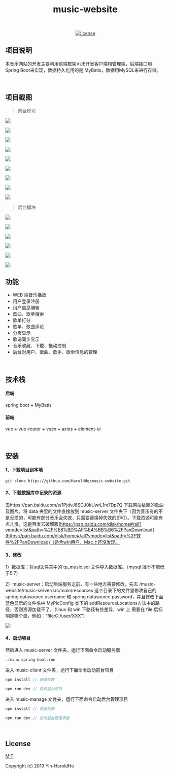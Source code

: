 <h1 align="center">music-website</h1>
<br/>

<p align="center">
  <a href=""><img alt="license" src="https://img.shields.io/github/license/mashape/apistatus.svg?style=flat"></a>
</p>

## 项目说明

本音乐网站的开发主要利用前端框架VUE开发客户端和管理端，后端接口用Spring Boot来实现，数据持久化用的是 MyBatis，数据用MySQL来进行存储。

<br/>

## 项目截图

> 前台模块

![](https://tva1.sinaimg.cn/large/006tNbRwly1g9hkbfdtbej31c00u0jyu.jpg)<br/>

![](https://tva1.sinaimg.cn/large/006y8mN6ly1g9e97bwxifj31c00u0npe.jpg)<br/>

![](https://tva1.sinaimg.cn/large/006y8mN6ly1g9e98u647cj31c00u0x6q.jpg)<br/>

![](https://tva1.sinaimg.cn/large/006tNbRwly1g9hl4b9jjdj31c00u0nmn.jpg)<br/>

![](https://tva1.sinaimg.cn/large/006y8mN6ly1g9e9a6ji44j31c00u01ky.jpg)<br/>

![](https://tva1.sinaimg.cn/large/006y8mN6ly1g9e9aqzofkj31c00u0aq5.jpg)<br/>

![](https://tva1.sinaimg.cn/large/006tNbRwly1gahhz8khb3j31c00u01kx.jpg)<br/>

![](https://tva1.sinaimg.cn/large/006y8mN6ly1g9e9cy5qpmj31c00u0qdr.jpg)<br/>

![](https://tva1.sinaimg.cn/large/006y8mN6ly1g9e9d8b2ukj31c00u0dof.jpg)<br/>

> 后台模块

![](https://tva1.sinaimg.cn/large/006tNbRwly1g9hhhu4n7tj31c00u04qq.jpg)<br/>

![](https://tva1.sinaimg.cn/large/00831rSTly1gcu22b795vj31c00u0qbf.jpg)<br/>

![](https://tva1.sinaimg.cn/large/006tNbRwly1ga9exajjrqj31c00u07j1.jpg)<br/>

![](https://tva1.sinaimg.cn/large/006tNbRwly1ga9exqfzt2j31c00u0186.jpg)<br/>

![](https://tva1.sinaimg.cn/large/006tNbRwly1ga9exytrurj31c00u0ttl.jpg)<br/>

![](https://tva1.sinaimg.cn/large/006tNbRwly1ga9ey8sc82j31c00u01ao.jpg)<br/>

## 功能

- WEB 端音乐播放
- 用户登录注册
- 用户信息编辑
- 歌曲、歌单搜索
- 歌单打分
- 歌单、歌曲评论
- 分页显示
- 歌词同步显示
- 音乐收藏、下载、拖动控制
- 后台对用户、歌曲、歌手、歌单信息的管理

<br/>

## 技术栈

#### 后端

spring boot + MyBatis

#### 前端

vue + vue-router + vuex + axios +  element-ui

<br/>

## 安装

#### 1、下载项目到本地

```
git clone https://github.com/HaroldHo/music-website.git
```

#### 2、下载数据库中记录的资源

去https://pan.baidu.com/s/1PjdvJ8SCJ0kUwrL1m7Dp7Q 下载网站依赖的歌曲及图片，将 data 夹里的文件直接放到 music-server 文件夹下（因为音乐有的不是无损的，可能有部分音乐会失效，只需要替换掉失效的即可）。下载资源可能有点儿慢，这是百度云破解版[https://pan.baidu.com/disk/home#/all?vmode=list&path=%2F%E8%BD%AF%E4%BB%B6%2FPanDownload](https://pan.baidu.com/disk/home#/all?vmode=list&path=%2F软件%2FPanDownload)（适合win用户，Mac上还没发现。

#### 3、修改
1）数据库：将sql文件夹中的 tp_music.sql 文件导入数据库。（mysql 版本不能低于5.7）

2）music-server：启动后端服务之前，有一些地方需要修改，先去 /music-website/music-server/src/main/resources 这个目录下的文件里修改自己的 spring.datasource.username 和 spring.datasource.password，并且修改下面蓝色显示的文件名中 MyPicConfig 类下的 addResourceLocations方法中的路径，否则资源加载不了。（linux 和 win 下路径有些差异，win 上 需要在 file:后标明是哪个盘，例如："file:C:/user/XXX"）

![](https://tva1.sinaimg.cn/large/006tNbRwly1gbkqbc66q9j33fr0u07u0.jpg)

#### 4、启动项目

然后进入 music-server 文件夹，运行下面命令启动服务器

```js
./mvnw spring-boot:run
```

进入 music-client 文件夹，运行下面命令启动前台项目

```js
npm install // 安装依赖

npm run dev // 启动前台项目
```

进入 music-manage 文件夹，运行下面命令启动后台管理项目

```js
npm install // 安装依赖

npm run dev // 启动后台管理项目
```

<br/>

## License

[MIT](http://opensource.org/licenses/MIT)

Copyright (c) 2019 Yin-HaroldHo 

